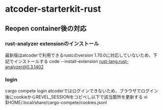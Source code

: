 # atcoder-starterkit-rust
## Reopen container後の対応
### rust-analyzer extensionのインストール
最新版はatcoderで利用できるrustcのversion 1.70.0に対応していないため、下記でインストールする
code --install-extension rust-lang.rust-analyzer@0.3.1402

### login
cargo compete login atcoderではログインできないため、ブラウザでログイン後にcookieからREVEL_SESSIONをコピペし以下で該当箇所を更新する
vi $HOME/.local/share/cargo-compete/cookies.jsonl
